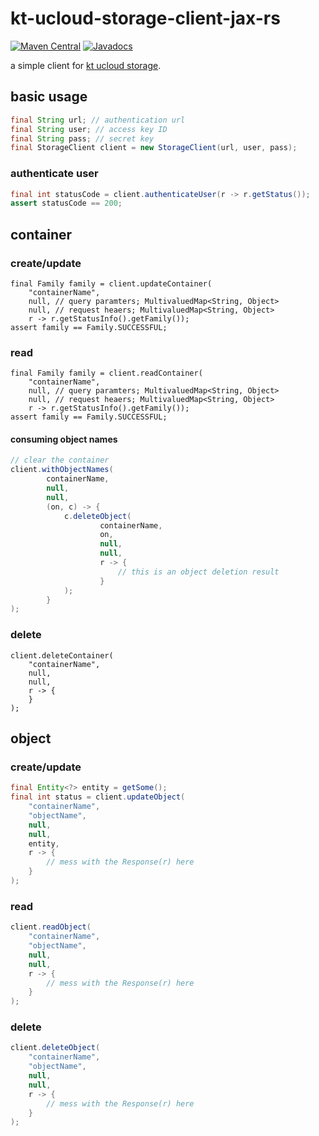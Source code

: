 # kt-ucloud-storage-client-jax-rs
[![Maven Central](https://img.shields.io/maven-central/v/com.github.jinahya/kt-ucloud-storage-client-jax-rs.svg?maxAge=2592000)](http://search.maven.org/#search%7Cgav%7C1%7Cg%3A%22com.github.jinahya%22%20AND%20a%3A%22kt-ucloud-storage-client-jax-rs%22)
[![Javadocs](http://www.javadoc.io/badge/com.github.jinahya/kt-ucloud-storage-client-jax-rs.svg)](http://www.javadoc.io/doc/com.github.jinahya/kt-ucloud-storage-client-jax-rs)

a simple client for [kt ucloud storage](https://ucloudbiz.olleh.com/portal/ktcloudportal.epc.productintro.ss.info.html).

## basic usage
```java
final String url; // authentication url
final String user; // access key ID
final String pass; // secret key
final StorageClient client = new StorageClient(url, user, pass);
```
### authenticate user
```java
final int statusCode = client.authenticateUser(r -> r.getStatus());
assert statusCode == 200;
```

## container
### create/update
```
final Family family = client.updateContainer(
    "containerName",
    null, // query paramters; MultivaluedMap<String, Object>
    null, // request heaers; MultivaluedMap<String, Object>
    r -> r.getStatusInfo().getFamily());
assert family == Family.SUCCESSFUL;
```
### read
```
final Family family = client.readContainer(
    "containerName",
    null, // query paramters; MultivaluedMap<String, Object>
    null, // request heaers; MultivaluedMap<String, Object>
    r -> r.getStatusInfo().getFamily());
assert family == Family.SUCCESSFUL;
```
#### consuming object names
```java
// clear the container
client.withObjectNames(
        containerName,
        null,
        null,
        (on, c) -> {
            c.deleteObject(
                    containerName,
                    on,
                    null,
                    null,
                    r -> {
                        // this is an object deletion result
                    }
            );
        }
);
```
### delete
```
client.deleteContainer(
    "containerName",
    null,
    null,
    r -> {
    }
);
```
## object
### create/update
```java
final Entity<?> entity = getSome();
final int status = client.updateObject(
    "containerName",
    "objectName",
    null,
    null,
    entity,
    r -> {
        // mess with the Response(r) here
    }
);
```
### read
```java
client.readObject(
    "containerName",
    "objectName",
    null,
    null,
    r -> {
        // mess with the Response(r) here
    }
);
```
### delete
```java
client.deleteObject(
    "containerName",
    "objectName",
    null,
    null,
    r -> {
        // mess with the Response(r) here
    }
);
```
